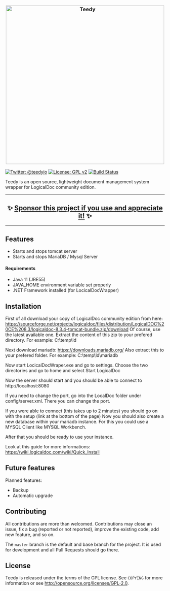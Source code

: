 <h3 align="center">
  <img src="https://teedy.io/img/github-title.png" alt="Teedy" width=500 />
</h3>

[![Twitter: @teedyio](https://img.shields.io/badge/contact-@teedyio-blue.svg?style=flat)](https://twitter.com/teedyio)
[![License: GPL v2](https://img.shields.io/badge/License-GPL%20v2-blue.svg)](https://www.gnu.org/licenses/old-licenses/gpl-2.0.en.html)
[![Build Status](https://secure.travis-ci.org/sismics/docs.png)](http://travis-ci.org/sismics/docs)

Teedy is an open source, lightweight document management system wrapper for LogicalDoc community edition.

<hr />
<h2 align="center">
  ✨ <a href="https://github.com/users/swissbyte/sponsorship">Sponsor this project if you use and appreciate it!</a> ✨
</h2>
<hr />


Features
--------

- Starts and stops tomcat server
- Starts and stops MariaDB / Mysql Server


#### Requirements
- Java 11 (JRE55)
- JAVA_HOME environment variable set properly
- .NET Framework installed (for LocicalDocWrapper)

Installation
-------------------

First of all download your copy of LogicalDoc community edition from here: 
https://sourceforge.net/projects/logicaldoc/files/distribution/LogicalDOC%20CE%208.3/logicaldoc-8.3.4-tomcat-bundle.zip/download
Of course, use the latest available one. 
Extract the content of this zip to your prefered directory. For example: C:\temp\ld

Next download mariadb:
https://downloads.mariadb.org/
Also extract this to your prefered folder. For example: C:\temp\ld\mariadb

Now start LocicalDocWraper.exe and go to settings. 
Choose the two directories and go to home and select Start LogicalDoc

Now the server should start and you should be able to connect to http://localhost:8080

If you need to change the port, go into the LocalDoc folder under config/server.xml. 
There you can change the port. 

If you were able to connect (this takes up to 2 minutes) you should go on with the setup (link at the bottom of the page)
Now you should also create a new database within your mariadb instance. For this you could use a MYSQL Client like MYSQL Workbench. 

After that you should be ready to use your instance. 

Look at this guide for more informations: https://wiki.logicaldoc.com/wiki/Quick_Install

Future features
-------------------

Planned features: 

- Backup
- Automatic upgrade


Contributing
------------

All contributions are more than welcomed. Contributions may close an issue, fix a bug (reported or not reported), improve the existing code, add new feature, and so on.

The `master` branch is the default and base branch for the project. It is used for development and all Pull Requests should go there.

License
-------

Teedy is released under the terms of the GPL license. See `COPYING` for more
information or see <http://opensource.org/licenses/GPL-2.0>.
